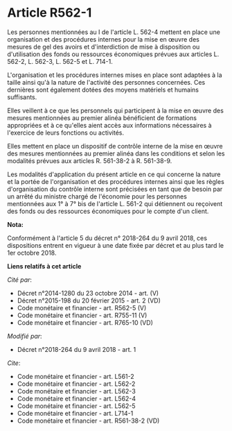 # Article R562-1

Les personnes mentionnées au I de l'article L. 562-4 mettent en place une organisation et des procédures internes pour la
mise en œuvre des mesures de gel des avoirs et d'interdiction de mise à disposition ou d'utilisation des fonds ou ressources
économiques prévues aux articles L. 562-2, L. 562-3, L. 562-5 et L. 714-1. 

L'organisation et les procédures internes mises en place sont adaptées à la taille ainsi qu'à la nature de l'activité des
personnes concernées. Ces dernières sont également dotées des moyens matériels et humains suffisants. 

Elles veillent à ce que les personnels qui participent à la mise en œuvre des mesures mentionnées au premier alinéa
bénéficient de formations appropriées et à ce qu'elles aient accès aux informations nécessaires à l'exercice de leurs
fonctions ou activités. 

Elles mettent en place un dispositif de contrôle interne de la mise en œuvre des mesures mentionnées au premier alinéa dans
les conditions et selon les modalités prévues aux articles R. 561-38-2 à R. 561-38-9. 

Les modalités d'application du présent article en ce qui concerne la nature et la portée de l'organisation et des procédures
internes ainsi que les règles d'organisation du contrôle interne sont précisées en tant que de besoin par un arrêté du
ministre chargé de l'économie pour les personnes mentionnées aux 1° à 7° bis de l'article L. 561-2 qui détiennent ou
reçoivent des fonds ou des ressources économiques pour le compte d'un client.

**Nota:**

Conformément à l'article 5 du décret n° 2018-264 du 9 avril 2018, ces dispositions entrent en vigueur à une date fixée par
décret et au plus tard le 1er octobre 2018.

**Liens relatifs à cet article**

_Cité par_:

  - Décret n°2014-1280 du 23 octobre 2014 - art. (V)
  - Décret n°2015-198 du 20 février 2015 - art. 2 (VD)
  - Code monétaire et financier - art. R562-5 (V)
  - Code monétaire et financier - art. R755-11 (V)
  - Code monétaire et financier - art. R765-10 (VD)

_Modifié par_:

  - Décret n°2018-264 du 9 avril 2018 - art. 1

_Cite_:

  - Code monétaire et financier - art. L561-2
  - Code monétaire et financier - art. L562-2
  - Code monétaire et financier - art. L562-3
  - Code monétaire et financier - art. L562-4
  - Code monétaire et financier - art. L562-5
  - Code monétaire et financier - art. L714-1
  - Code monétaire et financier - art. R561-38-2 (VD)
